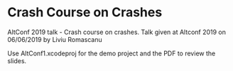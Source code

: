 # Crash Course on Crashes

AltConf 2019 talk - Crash course on crashes.
Talk given at Altconf 2019 on 06/06/2019 by Liviu Romascanu

Use AltConf1.xcodeproj for the demo project and the PDF to review the slides.
